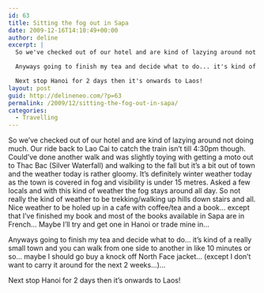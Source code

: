 ```yaml
---
id: 63
title: Sitting the fog out in Sapa
date: 2009-12-16T14:10:49+00:00
author: deline
excerpt: |
  So we've checked out of our hotel and are kind of lazying around not doing much. Our ride back to Lao Cai to catch the train isn't till 4:30pm though. Could've done another walk and was slightly toying with getting a moto out to Thac Bac (Silver Waterfall) and walking to the fall but it's a bit out of town and the weather today is rather gloomy. It's definitely winter weather today as the town is covered in fog and visibility is under 15 metres. Asked a few locals and with this kind of weather the fog stays around all day. So not really the kind of weather to be trekking/walking up hills down stairs and all. Nice weather to be holed up in a cafe with coffee/tea and a book... except that I've finished my book and most of the books available in Sapa are in French... Maybe I'll try and get one in Hanoi or trade mine in...

  Anyways going to finish my tea and decide what to do... it's kind of a really small town and you can walk from one side to another in like 10 minutes or so... maybe I should go buy a knock off North Face jacket... (except I don't want to carry it around for the next 2 weeks...)...

  Next stop Hanoi for 2 days then it's onwards to Laos!
layout: post
guid: http://delineneo.com/?p=63
permalink: /2009/12/sitting-the-fog-out-in-sapa/
categories:
  - Travelling
---
```

So we&#8217;ve checked out of our hotel and are kind of lazying around not doing much. Our ride back to Lao Cai to catch the train isn&#8217;t till 4:30pm though. Could&#8217;ve done another walk and was slightly toying with getting a moto out to Thac Bac (Silver Waterfall) and walking to the fall but it&#8217;s a bit out of town and the weather today is rather gloomy. It&#8217;s definitely winter weather today as the town is covered in fog and visibility is under 15 metres. Asked a few locals and with this kind of weather the fog stays around all day. So not really the kind of weather to be trekking/walking up hills down stairs and all. Nice weather to be holed up in a cafe with coffee/tea and a book&#8230; except that I&#8217;ve finished my book and most of the books available in Sapa are in French&#8230; Maybe I&#8217;ll try and get one in Hanoi or trade mine in&#8230;

Anyways going to finish my tea and decide what to do&#8230; it&#8217;s kind of a really small town and you can walk from one side to another in like 10 minutes or so&#8230; maybe I should go buy a knock off North Face jacket&#8230; (except I don&#8217;t want to carry it around for the next 2 weeks&#8230;)&#8230;

Next stop Hanoi for 2 days then it&#8217;s onwards to Laos!
